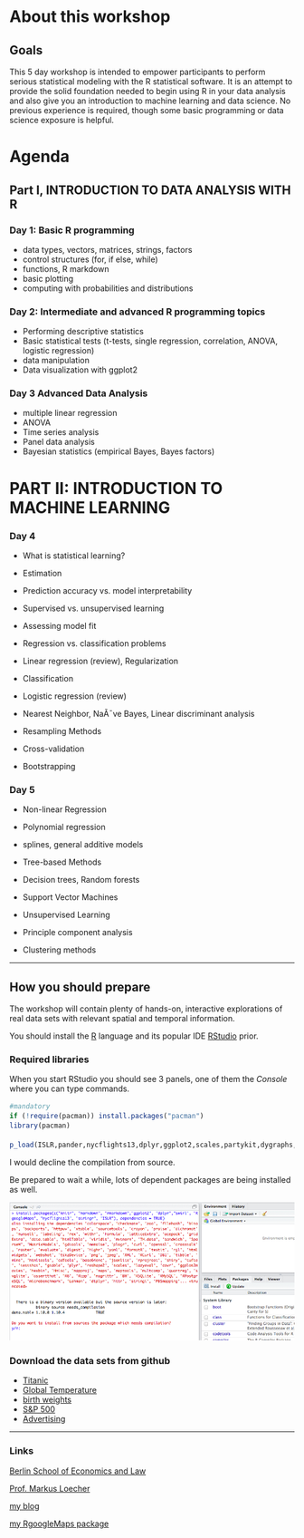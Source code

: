 About this workshop
===================

Goals
-----

This 5 day workshop is intended to empower participants to perform serious statistical modeling with the R statistical software. It is an attempt to provide the solid foundation needed to begin using R in your data analysis and also give you an introduction to machine learning and data science. No previous experience is required, though some basic programming or data science exposure is helpful.

Agenda
======

Part I, INTRODUCTION TO DATA ANALYSIS WITH R
--------------------------------------------

### Day 1: Basic R programming

-   data types, vectors, matrices, strings, factors
-   control structures (for, if else, while)
-   functions, R markdown
-   basic plotting
-   computing with probabilities and distributions

### Day 2: Intermediate and advanced R programming topics

-   Performing descriptive statistics
-   Basic statistical tests (t-tests, single regression, correlation, ANOVA, logistic regression)
-   data manipulation
-   Data visualization with ggplot2

### Day 3 Advanced Data Analysis

-   multiple linear regression
-   ANOVA
-   Time series analysis
-   Panel data analysis
-   Bayesian statistics (empirical Bayes, Bayes factors)

PART II: INTRODUCTION TO MACHINE LEARNING
=========================================

### Day 4

-   What is statistical learning?
-   Estimation
-   Prediction accuracy vs. model interpretability
-   Supervised vs. unsupervised learning
-   Assessing model fit
-   Regression vs. classification problems
-   Linear regression (review), Regularization

-   Classification
-   Logistic regression (review)
-   Nearest Neighbor, NaÃ¯ve Bayes, Linear discriminant analysis
-   Resampling Methods
-   Cross-validation
-   Bootstrapping

### Day 5

-   Non-linear Regression
-   Polynomial regression
-   splines, general additive models
-   Tree-based Methods
-   Decision trees, Random forests

-   Support Vector Machines
-   Unsupervised Learning
-   Principle component analysis
-   Clustering methods

------------------------------------------------------------------------

How you should prepare
----------------------

The workshop will contain plenty of hands-on, interactive explorations of real data sets with relevant spatial and temporal information.

You should install the [R](https://cran.r-project.org/) language and its popular IDE [RStudio](https://www.rstudio.com/products/rstudio/download/) prior.

### Required libraries

When you start RStudio you should see 3 panels, one of them the *Console* where you can type commands.

``` r
#mandatory
if (!require(pacman)) install.packages("pacman")
library(pacman)

p_load(ISLR,pander,nycflights13,dplyr,ggplot2,scales,partykit,dygraphs,nlme,mgcv,RgoogleMaps,texreg,tidyr, install = TRUE)
```

I would decline the compilation from source.

Be prepared to wait a while, lots of dependent packages are being installed as well.

![](figs/InstallPckgs.png)

### Download the data sets from github

-   [Titanic](data/TitanicTrain.csv)
-   [Global Temperature](data/global.dat)
-   [birth weights](data/BirthWeights.rda)
-   [S&P 500](data/sp500.rda)
-   [Advertising](data/Advertising.csv)

------------------------------------------------------------------------

### Links

[Berlin School of Economics and Law](http://www.hwr-berlin.de "BSEL Homepage")

[Prof. Markus Loecher](http://www.hwr-berlin.de/fachbereich-wirtschaftswissenschaften/kontakt/personen/kontakt-info/2184/ "ML official university link")

[my blog](https://blog.hwr-berlin.de/codeandstats/ "blog")

[my RgoogleMaps package](http://rgooglemaps.r-forge.r-project.org/ "RgoogleMaps on Rforge")

